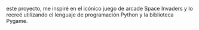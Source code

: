 este proyecto, me inspiré en el icónico juego de arcade Space Invaders y lo recreé utilizando el lenguaje de programación Python y la biblioteca Pygame.
